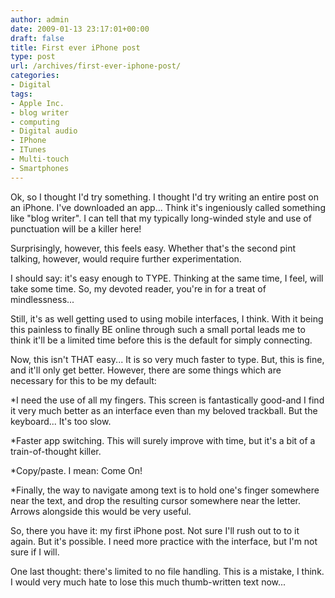 ```yaml
---
author: admin
date: 2009-01-13 23:17:01+00:00
draft: false
title: First ever iPhone post
type: post
url: /archives/first-ever-iphone-post/
categories:
- Digital
tags:
- Apple Inc.
- blog writer
- computing
- Digital audio
- IPhone
- ITunes
- Multi-touch
- Smartphones
---
```


Ok, so I thought I'd try something. I thought I'd try writing an entire post on an iPhone. I've downloaded an app... Think it's ingeniously called something like "blog writer". I can tell that my typically long-winded style and use of punctuation will be a killer here!   
  
Surprisingly, however, this feels easy. Whether that's the second pint talking, however, would require further experimentation.   
  
I should say: it's easy enough to TYPE. Thinking at the same time, I feel, will take some time. So, my devoted reader, you're in for a treat of mindlessness...   
  
Still, it's as well getting used to using mobile interfaces, I think. With it being this painless to finally BE online through such a small portal leads me to think it'll be a limited time before this is the default for simply connecting.  
  
Now, this isn't THAT easy... It is so very much faster to type. But, this is fine, and it'll only get better. However, there are some things which are necessary for this to be my default:   
  
*I need the use of all my fingers. This screen is fantastically good-and I find it very much better as an interface even than my beloved trackball. But the keyboard... It's too slow.  
  
*Faster app switching. This will surely improve with time, but it's a bit of a train-of-thought killer.  
  
*Copy/paste. I mean: Come On!  
  
*Finally, the way to navigate among text is to hold one's finger somewhere near the text, and drop the resulting cursor somewhere near the letter. Arrows alongside this would be very useful.   
  
So, there you have it: my first iPhone post. Not sure I'll rush out to to it again. But it's possible. I need more practice with the interface, but I'm not sure if I will.   
  
One last thought: there's limited to no file handling. This is a mistake, I think. I would very much hate to lose this much thumb-written text now...
